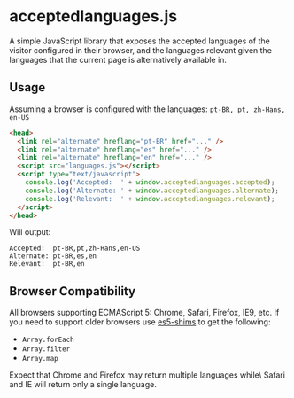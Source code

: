 # acceptedlanguages.js

A simple JavaScript library that exposes the accepted languages of the visitor configured in their browser, and the languages relevant given the languages that the current page is alternatively available in.

## Usage

Assuming a browser is configured with the languages:
`pt-BR, pt, zh-Hans, en-US`

```html
<head>
  <link rel="alternate" hreflang="pt-BR" href="..." />
  <link rel="alternate" hreflang="es" href="..." />
  <link rel="alternate" hreflang="en" href="..." />
  <script src="languages.js"></script>
  <script type="text/javascript">
    console.log('Accepted:  ' + window.acceptedlanguages.accepted);
    console.log('Alternate: ' + window.acceptedlanguages.alternate);
    console.log('Relevant:  ' + window.acceptedlanguages.relevant);
  </script>
</head>
```

Will output:

```text
Accepted:  pt-BR,pt,zh-Hans,en-US
Alternate: pt-BR,es,en
Relevant:  pt-BR,en
```

## Browser Compatibility

All browsers supporting ECMAScript 5: Chrome, Safari, Firefox, IE9, etc. If you need to support older browsers use [es5-shims](https://github.com/es-shims/es5-shim) to get the following:
* `Array.forEach`
* `Array.filter`
* `Array.map`

Expect that Chrome and Firefox may return multiple languages while\ Safari and IE will return only a single language.
